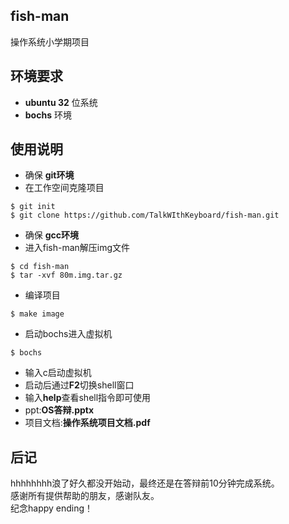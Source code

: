 ## fish-man
操作系统小学期项目

## 环境要求
+ **ubuntu 32** 位系统
+ **bochs** 环境

## 使用说明
+ 确保 **git环境**
+ 在工作空间克隆项目

```
$ git init
$ git clone https://github.com/TalkWIthKeyboard/fish-man.git
```

+ 确保 **gcc环境**
+ 进入fish-man解压img文件

```
$ cd fish-man
$ tar -xvf 80m.img.tar.gz
```
+ 编译项目


```
$ make image
```
+ 启动bochs进入虚拟机

```
$ bochs
```
+ 输入c启动虚拟机
+ 启动后通过**F2**切换shell窗口
+ 输入**help**查看shell指令即可使用
+ ppt:**OS答辩.pptx**
+ 项目文档:**操作系统项目文档.pdf**

## 后记
hhhhhhhh浪了好久都没开始动，最终还是在答辩前10分钟完成系统。<br/>感谢所有提供帮助的朋友，感谢队友。<br/>纪念happy ending！
